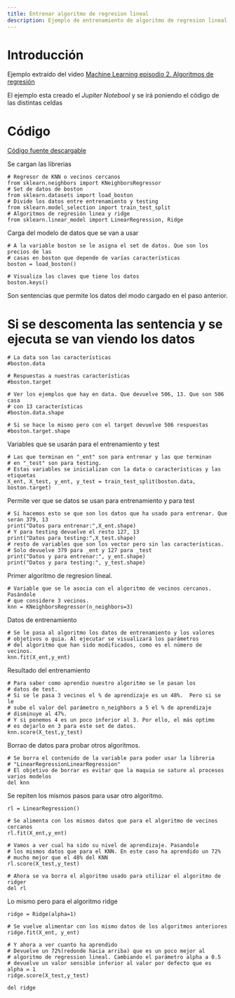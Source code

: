 ```yaml
---
title: Entrenar algoritmo de regresion lineal
description: Ejemplo de entrenamiento de algoritmo de regresion lineal
---
```


# Introducción

Ejemplo extraído del video [Machine Learning episodio 2. Algoritmos de regresión](https://www.youtube.com/watch?v=38rBECdCv3A&t)

El ejemplo esta creado el *Jupiter Notebool* y se irá poniendo el código de las distintas celdas

# Código

[Código fuente descargable](/docs/python/machine_learning/regresion_lineal/entrenar_algoritmos_regression_lineal.ipynb) 

Se cargan las librerias
```tpl
# Regresor de KNN o vecinos cercanos
from sklearn.neighbors import KNeighborsRegressor
# Set de datos de boston
from sklearn.datasets import load_boston
# Divide los datos entre entrenamiento y testing
from sklearn.model_selection import train_test_split
# Algoritmos de regresión linea y ridge
from sklearn.linear_model import LinearRegression, Ridge
```

Carga del modelo de datos que se van a usar
```tpl
# A la variable boston se le asigna el set de datos. Que son los precios de las 
# casas en boston que depende de varías características
boston = load_boston()

# Visualiza las claves que tiene los datos
boston.keys()
```

Son sentencias que permite los datos del modo cargado en el paso anterior. 
# Si se descomenta las sentencia y se ejecuta se van viendo los datos
```tpl
# La data son las características
#boston.data

# Respuestas a nuestras características
#boston.target

# Ver los ejemplos que hay en data. Que devuelve 506, 13. Que son 506 casa 
# con 13 características
#boston.data.shape

# Si se hace lo mismo pero con el target devuelve 506 respuestas
#boston.target.shape
```

Variables que se usarán para el entrenamiento y test
```tpl
# Las que terminan en "_ent" son para entrenar y las que terminan 
# en "_test" son para testing. 
# Estas variables se inicializan con la data o características y las etiquetas
X_ent, X_test, y_ent, y_test = train_test_split(boston.data, boston.target)
```

Permite ver que se datos se usan para entrenamiento y para test
```tpl
# Si hacemos esto se que son los datos que ha usado para entrenar. Que serán 379, 13
print("Datos para entrenar:",X_ent.shape)
# Y para testing devuelve el resto 127, 13
print("Datos para testing:",X_test.shape)
# resto de variables que son los vector pero sin las características. 
# Solo devuelve 379 para _ent y 127 para _test
print("Datos y para entrenar:", y_ent.shape)
print("Datos y para testing:", y_test.shape)
```

Primer algoritmo de regresion líneal.
```tpl
# Variable que se le asocia con el algoritmo de vecinos cercanos. Pasándole 
# que considere 3 vecinos.
knn = KNeighborsRegressor(n_neighbors=3)
```

Datos de entrenamiento
```tpl
# Se le pasa al algoritmo los datos de entrenamiento y los valores 
# objetivos o guia. Al ejecutar se visualizará los parámetros
# del algoritmo que han sido modificados, como es el número de vecinos.
knn.fit(X_ent,y_ent)
```

Resultado del entrenamiento
```tpl
# Para saber como aprendio nuestro algoritmo se le pasan los 
# datos de test. 
# Si se le pasa 3 vecinos el % de aprendizaje es un 48%.  Pero si se le 
# sube el valor del parámetro n_neighbors a 5 el % de aprendizaje 
# disminuye al 47%. 
# Y si ponemos 4 es un poco inferior al 3. Por ello, el más optimo 
# es dejarlo en 3 para este set de datos.
knn.score(X_test,y_test)
```
Borrao de datos para probar otros algoritmos.
```tpl
# Se borra el contenido de la variable para poder usar la libreria
# "LinearRegressionLinearRegression"
# El objetivo de borrar es evitar que la maquia se sature al procesos varios modelos
del knn
```

Se repiten los mismos pasos para usar otro algoritmo.
```tpl
rl = LinearRegression()
```
```tpl
# Se alimenta con los mismos datos que para el algoritmo de vecinos cercanos
rl.fit(X_ent,y_ent) 
```
```tpl
# Vamos a ver cual ha sido su nivel de aprendizaje. Pasandole 
# los mismos datos que para el KNN. En este caso ha aprendido un 72% 
# mucho mejor que el 48% del KNN
rl.score(X_test,y_test)
```
```tpl
# Ahora se va borra el algoritmo usado para utilizar el algoritmo de ridger
del rl
```
Lo mismo pero para el algoritmo ridge
```tpl
ridge = Ridge(alpha=1)
```
```tpl
# Se vuelve alimentar con los mismo datos de los algoritmos anteriores
ridge.fit(X_ent, y_ent)
```
```tpl
# Y ahora a ver cuanto ha aprendido
# Devuelve un 72%(redonde hacia arriba) que es un poco mejor al 
# algoritmo de regression lineal. Cambiando el parámetro alpha a 0.5 
# devuelve un valor sensible inferior al valor por defecto que es alpha = 1
ridge.score(X_test,y_test)
```
```tpl
del ridge
```